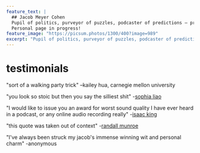 ```yaml
---
feature_text: |
  ## Jacob Meyer Cohen
  Pupil of politics, purveyor of puzzles, podcaster of predictions — previously. 
  Personal page in progress!
feature_image: "https://picsum.photos/1300/400?image=989"
excerpt: "Pupil of politics, purveyor of puzzles, podcaster of predictions — previously. Personal website in progress."
---
```


<!-- # projects

{% include button.html text="puzzles" link="https://puzzlesforprogress.net" color="#800080" %}

{% include button.html text="is 69 unique??? the search for nice numbers" link="https://beautifulthorns.wixsite.com/home/post/is-69-unique" color="#ff0000" %}

{% include button.html text="the world's premier podcast created for the discussion of new implementations, betting strategies, or events surrounding Manifold Markets with at least one episode uploaded for public viewing by market close" link="https://beautifulthorns.wixsite.com/home/post/the-market-manipulation-podcast-five-episodes-five-stories-at-the-conflux-of-serious-and-meme" color="#0000ff" %} -->


# testimonials
"sort of a walking party trick" –kailey hua, carnegie mellon university

"you look so stoic but then you say the silliest shit" -[sophia liao](sophialiao.com)

"I would like to issue you an award for worst sound quality I have ever heard in a podcast, or any online audio recording really" -[isaac king](https://manifold.markets/Wobbles/will-anyone-create-a-podcast-center-dfeadcffc66a)

"this quote was taken out of context" -[randall munroe](https://xkcd.com/1942/)

"I've always been struck my jacob's immense winning wit and personal charm" -anonymous
